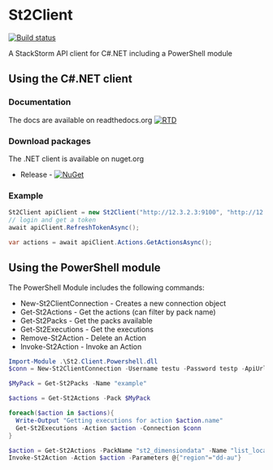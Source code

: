 # St2Client

[![Build status](https://ci.appveyor.com/api/projects/status/y7rueuv6m1v0g7p8?svg=true)](https://ci.appveyor.com/project/tonybaloney/st2client)


A StackStorm API client for C#.NET including a PowerShell module

## Using the C#.NET client

### Documentation
 
The docs are available on readthedocs.org 
[![RTD](https://readthedocs.org/projects/st2client/badge/?version=latest)](http://st2client.readthedocs.org/en/latest/README/)

### Download packages
The .NET client is available on nuget.org
* Release - [![NuGet](https://img.shields.io/nuget/v/St2.Client.svg)](https://www.nuget.org/packages/St2.Client/)

### Example

```csharp
St2Client apiClient = new St2Client("http://12.3.2.3:9100", "http://12.3.2.3:9101", "testu", "testp");
// login and get a token
await apiClient.RefreshTokenAsync();

var actions = await apiClient.Actions.GetActionsAsync();
```

## Using the PowerShell module

The PowerShell Module includes the following commands:

* New-St2ClientConnection - Creates a new connection object
* Get-St2Actions - Get the actions (can filter by pack name)
* Get-St2Packs - Get the packs available
* Get-St2Executions - Get the executions
* Remove-St2Action - Delete an Action
* Invoke-St2Action - Invoke an Action

```powershell
Import-Module .\St2.Client.Powershell.dll
$conn = New-St2ClientConnection -Username testu -Password testp -ApiUrl "http://12.3.2.3:9101" -AuthApiUrl "http://12.3.2.3:9100"

$MyPack = Get-St2Packs -Name "example"

$actions = Get-St2Actions -Pack $MyPack

foreach($action in $actions){
  Write-Output "Getting executions for action $action.name"
  Get-St2Executions -Action $action -Connection $conn
}

$action = Get-St2Actions -PackName "st2_dimensiondata" -Name "list_locations"
Invoke-St2Action -Action $action -Parameters @{"region"="dd-au"}

```
